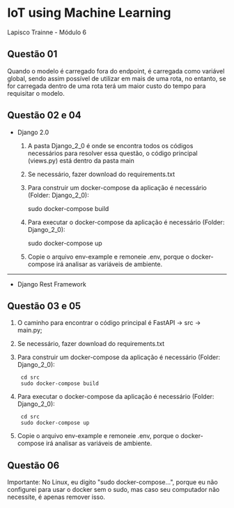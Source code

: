 # IoT using Machine Learning
Lapisco Trainne - Módulo 6

## Questão 01
Quando o modelo é carregado fora do endpoint, é carregada como variável global, sendo assim possível de utilizar em mais de uma rota, no entanto, se for carregada dentro de uma rota terá um maior custo do tempo para requisitar o modelo.

## Questão 02 e 04
 - Django 2.0
    
    1. A pasta Django_2_0 é onde se encontra todos os códigos necessários para resolver essa questão, o código principal (views.py) está dentro da pasta main 
    
    2. Se necessário, fazer download do requirements.txt
    
    3. Para construir um docker-compose da aplicação é necessário (Folder: Django_2_0):
    
        sudo docker-compose build
        
    4. Para executar o docker-compose da aplicação é necessário (Folder: Django_2_0):
    
        sudo docker-compose up
    
    5. Copie o arquivo env-example e remoneie .env, porque o docker-compose irá analisar as variáveis de ambiente.
 ------------------------------------------------------------------------------------------------------------------------------------------------------------
    
 - Django Rest Framework


## Questão 03 e 05

1. O caminho para encontrar o código principal é FastAPI -> src -> main.py;
    
2. Se necessário, fazer download do requirements.txt
    
3. Para construir um docker-compose da aplicação é necessário (Folder: Django_2_0):
    
        cd src
        sudo docker-compose build
        
4. Para executar o docker-compose da aplicação é necessário (Folder: Django_2_0):

        cd src
        sudo docker-compose up
    
5. Copie o arquivo env-example e remoneie .env, porque o docker-compose irá analisar as variáveis de ambiente.

## Questão 06










Importante: No Linux, eu digito "sudo docker-compose...", porque eu não configurei para usar o docker sem o sudo, mas caso seu computador não necessite, é apenas remover isso. 
